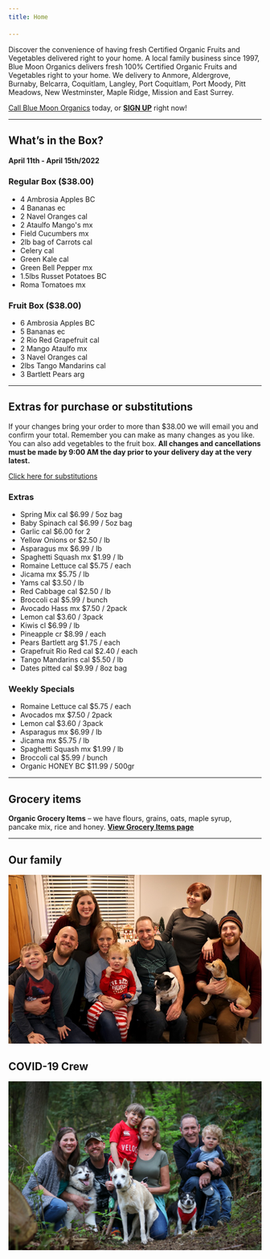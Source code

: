 ```yaml
---
title: Home

---
```

Discover the convenience of having fresh Certified Organic Fruits and Vegetables delivered right to your home. A local family business since 1997, Blue Moon Organics delivers fresh 100% Certified Organic Fruits and Vegetables right to your home. We delivery to Anmore, Aldergrove, Burnaby, Belcarra, Coquitlam, Langley, Port Coquitlam, Port Moody, Pitt Meadows, New Westminster, Maple Ridge, Mission and East Surrey.

[Call Blue Moon Organics](/contact) today, or [**SIGN UP**](/sign-up) right now!

***

## What’s in the Box?

#### **April 11th - April 15th/2022**

### Regular Box ($38.00)

* 4 Ambrosia Apples  BC
* 4 Bananas  ec
* 2 Navel Oranges  cal
* 2 Ataulfo Mango's  mx
* Field Cucumbers  mx
* 2lb bag of Carrots  cal
* Celery  cal
* Green Kale  cal
* Green Bell Pepper  mx
* 1.5lbs Russet Potatoes  BC
* Roma Tomatoes  mx

### Fruit Box ($38.00)

* 6 Ambrosia Apples  BC
* 5 Bananas  ec
* 2 Rio Red Grapefruit  cal
* 2 Mango Ataulfo  mx
* 3 Navel Oranges  cal
* 2lbs Tango Mandarins  cal
* 3 Bartlett Pears  arg

***

## Extras for purchase or substitutions

If your changes bring your order to more than $38.00 we will email you and confirm your total. Remember you can make as many changes as you like. You can also add vegetables to the fruit box. **All changes and cancellations must be made by 9:00 AM the day prior to your delivery day at the very latest.**

[Click here for substitutions](/substitutions "Click here for substitutions")

### Extras

* Spring Mix  cal   $6.99 / 5oz bag
* Baby Spinach cal   $6.99 / 5oz bag
* Garlic  cal   $6.00 for 2
* Yellow Onions  or   $2.50 / lb
* Asparagus  mx  $6.99 / lb
* Spaghetti Squash  mx  $1.99 / lb
* Romaine Lettuce  cal  $5.75 / each
* Jicama  mx   $5.75 / lb
* Yams  cal   $3.50 / lb
* Red Cabbage  cal  $2.50 / lb
* Broccoli  cal  $5.99 / bunch
* Avocado Hass mx  $7.50 / 2pack
* Lemon  cal   $3.60 / 3pack
* Kiwis  cl   $6.99 / lb
* Pineapple  cr  $8.99 / each
* Pears Bartlett  arg  $1.75 / each
* Grapefruit Rio Red  cal  $2.40 / each
* Tango Mandarins  cal  $5.50 / lb
* Dates pitted  cal  $9.99 / 8oz bag

### Weekly Specials

* Romaine Lettuce cal  $5.75 / each
* Avocados  mx  $7.50 / 2pack
* Lemon  cal  $3.60 / 3pack
* Asparagus  mx  $6.99 / lb
* Jicama  mx  $5.75 / lb
* Spaghetti Squash  mx  $1.99 / lb
* Broccoli  cal  $5.99 / bunch
* Organic HONEY BC  $11.99 / 500gr

***

## Grocery items

**Organic Grocery Items** – we have flours, grains, oats, maple syrup, pancake mix, rice and honey. [**View Grocery Items page**](/groceries)

***

## Our family

![Our family.](./uploads/IMG_1376-copy.jpg "Our family")

## COVID-19 Crew

![COVID-19 crew.](./uploads/covid.jpg "COVID-19 crew")